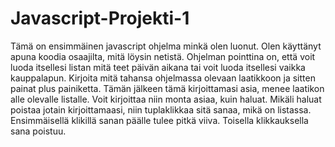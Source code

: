# Javascript-Projekti-1

Tämä on ensimmäinen javascript ohjelma minkä olen luonut. Olen käyttänyt apuna koodia osaajilta, mitä löysin netistä. Ohjelman pointtina on, että voit luoda itsellesi listan mitä teet päivän aikana tai voit luoda itsellesi vaikka kauppalapun. Kirjoita mitä tahansa ohjelmassa olevaan laatikkoon ja sitten painat plus painiketta. Tämän jälkeen tämä kirjoittamasi asia, menee laatikon alle olevalle listalle. Voit kirjoittaa niin monta asiaa, kuin haluat. Mikäli haluat poistaa jotain kirjoittamaasi, niin tuplaklikkaa sitä sanaa, mikä on listassa. Ensimmäisellä klikillä sanan päälle tulee pitkä viiva. Toisella klikkauksella sana poistuu.
